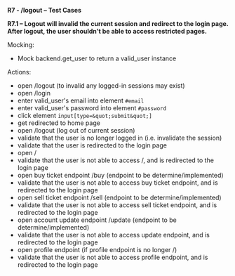 **R7 - /logout – Test Cases**

**R7.1 – Logout will invalid the current session and redirect to the login page. After logout, the user shouldn&#39;t be able to access restricted pages.**

Mocking:

- Mock backend.get\_user to return a valid\_user instance

Actions:

- open /logout (to invalid any logged-in sessions may exist)
- open /login
- enter valid\_user&#39;s email into element `#email`
- enter valid\_user&#39;s password into element `#password`
- click element `input[type=&quot;submit&quot;]`
- get redirected to home page
- open /logout (log out of current session)
- validate that the user is no longer logged in (i.e. invalidate the session)
- validate that the user is redirected to the login page
- open /
- validate that the user is not able to access /, and is redirected to the login page
- open buy ticket endpoint /buy (endpoint to be determine/implemented)
- validate that the user is not able to access buy ticket endpoint, and is redirected to the login page
- open sell ticket endpoint /sell (endpoint to be determine/implemented)
- validate that the user is not able to access sell ticket endpoint, and is redirected to the login page
- open account update endpoint /update (endpoint to be determine/implemented)
- validate that the user is not able to access update endpoint, and is redirected to the login page
- open profile endpoint (if profile endpoint is no longer /)
- validate that the user is not able to access profile endpoint, and is redirected to the login page
